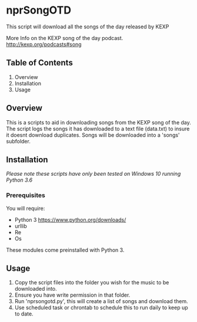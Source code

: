 # nprSongOTD
This script will download all the songs of the day released by KEXP

More Info on the KEXP song of the day podcast. 
http://kexp.org/podcasts#song


## Table of Contents

1. Overview
2. Installation
3. Usage

## Overview

This is a scripts to aid in downloading songs from the KEXP song of the day. The script logs the songs it has downloaded to a text file (data.txt) to insure it doesnt download duplicates. Songs will be downloaded into a 'songs' subfolder. 

## Installation

*Please note these scripts have only been tested on Windows 10 running Python 3.6*

### Prerequisites

You will require:
* Python 3 https://www.python.org/downloads/
* urllib
* Re
* Os

These modules come preinstalled with Python 3.

## Usage

1. Copy the script files into the folder you wish for the music to be downloaded into.
2. Ensure you have write permission in that folder.
3. Run 'nprsongotd.py', this will create a list of songs and download them.
4. Use scheduled task or chrontab to schedule this to run daily to keep up to date.
